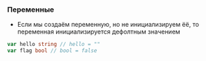 ### Переменные

- Если мы создаём переменную, но не инициализируем ёё, то переменная инициализируется дефолтным значением 
```go
var hello string // hello = ""
var flag bool // bool = false
```

